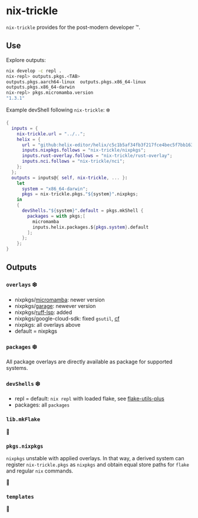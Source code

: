 # nix-trickle

`nix-trickle` provides for the post-modern developer ™️.

## Use

Explore outputs:

```sh
nix develop -c repl .
nix-repl> outputs.pkgs.<TAB>
outputs.pkgs.aarch64-linux  outputs.pkgs.x86_64-linux
outputs.pkgs.x86_64-darwin
nix-repl> pkgs.micromamba.version
"1.3.1"
```

Example devShell following `nix-trickle`: ❄️

```nix
{
  inputs = {
    nix-trickle.url = "../..";
    helix = {
      url = "github:helix-editor/helix/c5c1b5af34fb3f217fce4bec5f7bb16369e59888";
      inputs.nixpkgs.follows = "nix-trickle/nixpkgs";
      inputs.rust-overlay.follows = "nix-trickle/rust-overlay";
      inputs.nci.follows = "nix-trickle/nci";
    };
  };
  outputs = inputs@{ self, nix-trickle, ... }:
    let
      system = "x86_64-darwin";
      pkgs = nix-trickle.pkgs."${system}".nixpkgs;
    in
    {
      devShells."${system}".default = pkgs.mkShell {
        packages = with pkgs;[
          micromamba
          inputs.helix.packages.${pkgs.system}.default
        ];
      };
    };
}
```


## Outputs

### `overlays` ❄️

- nixpkgs/[micromamba](https://mamba.readthedocs.io/en/latest/user_guide/micromamba.html): newer version
- nixpkgs/[garage](https://garagehq.deuxfleurs.fr): newever version
- nixpkgs/[ruff-lsp](https://github.com/charliermarsh/ruff-lsp): added
- nixpkgs/google-cloud-sdk: fixed `gsutil`, [cf](https://github.com/NixOS/nixpkgs/issues/67094#issuecomment-1148856771)
- nixpkgs: all overlays above
- default = nixpkgs


### `packages` ❄️

All package overlays are directly available as package for supported systems.


### `devShells` ❄️

- repl = default: `nix repl` with loaded flake, see [flake-utils-plus](https://github.com/gytis-ivaskevicius/flake-utils-plus)
- packages: all `packages`


### `lib.mkFlake`

🚧


### `pkgs.nixpkgs`

`nixpkgs` unstable with applied overlays. In that way, a derived system can register
`nix-trickle.pkgs` as `nixpkgs` and obtain equal store paths for `flake`
and regular `nix` commands.

🚧


### `templates`

🚧
